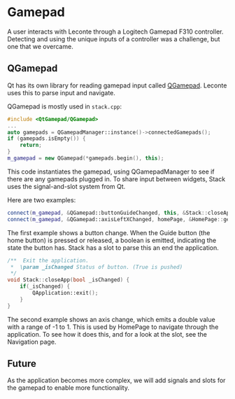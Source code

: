 Gamepad
=========

A user interacts with Leconte through a Logitech Gamepad F310 controller. Detecting and using the unique inputs of a controller was a challenge, but one that we overcame. 

## QGamepad

Qt has its own library for reading gamepad input called [QGamepad](https://doc.qt.io/qt-5/qgamepad.html). Leconte uses this to parse input and navigate. 

QGamepad is mostly used in `stack.cpp`:
```cpp 
#include <QtGamepad/QGamepad>
...
auto gamepads = QGamepadManager::instance()->connectedGamepads();
if (gamepads.isEmpty()) {
    return;
}
m_gamepad = new QGamepad(*gamepads.begin(), this);  
```

This code instantiates the gamepad, using QGamepadManager to see if there are any gamepads plugged in. To share input between widgets, Stack uses the signal-and-slot system from Qt. 

Here are two examples:
```cpp
connect(m_gamepad, &QGamepad::buttonGuideChanged, this, &Stack::closeApp);
connect(m_gamepad, &QGamepad::axisLeftXChanged, homePage, &HomePage::getLeftX);
```

The first example shows a button change. When the Guide button (the home button) is pressed or released, a boolean is emitted, indicating the state the button has. Stack has a slot to parse this an end the application.

```cpp
/**  Exit the application.
 *  \param _isChanged Status of button. (True is pushed)
 */
void Stack::closeApp(bool _isChanged) {
    if(_isChanged) {
        QApplication::exit();
    }
}
```

The second example shows an axis change, which emits a double value with a range of -1 to 1. This is used by HomePage to navigate through the application. To see how it does this, and for a look at the slot, see the Navigation page.

## Future

As the application becomes more complex, we will add signals and slots for the gamepad to enable more functionality. 